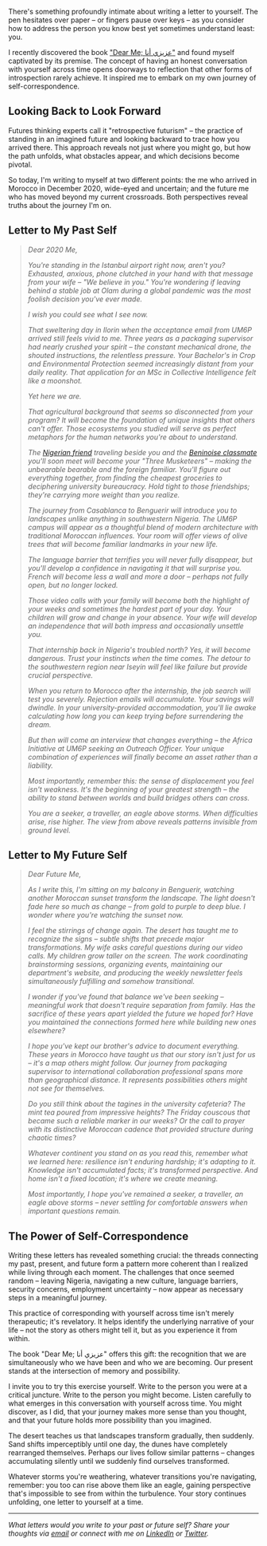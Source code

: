 There's something profoundly intimate about writing a letter to yourself. The pen hesitates over paper – or fingers pause over keys – as you consider how to address the person you know best yet sometimes understand least: you.

I recently discovered the book <a href="https://www.amazon.com/%D8%B9%D8%B2%D9%8A%D8%B2%D9%8A-%D8%A3%D9%86%D8%A7-dear-%D8%B9%D9%84%D8%A7-%D8%AF%D9%8A%D9%88%D8%A8/dp/B0CSR63DVG" target="_blank" rel="noopener noreferrer">"Dear Me; عزيزي أنا"</a> and found myself captivated by its premise. The concept of having an honest conversation with yourself across time opens doorways to reflection that other forms of introspection rarely achieve. It inspired me to embark on my own journey of self-correspondence.

## Looking Back to Look Forward

Futures thinking experts call it "retrospective futurism" – the practice of standing in an imagined future and looking backward to trace how you arrived there. This approach reveals not just where you might go, but how the path unfolds, what obstacles appear, and which decisions become pivotal.

So today, I'm writing to myself at two different points: the me who arrived in Morocco in December 2020, wide-eyed and uncertain; and the future me who has moved beyond my current crossroads. Both perspectives reveal truths about the journey I'm on.

## Letter to My Past Self

> *Dear 2020 Me,*
>
> *You're standing in the Istanbul airport right now, aren't you? Exhausted, anxious, phone clutched in your hand with that message from your wife – "We believe in you." You're wondering if leaving behind a stable job at Olam during a global pandemic was the most foolish decision you've ever made.*
>
> *I wish you could see what I see now.*
>
> *That sweltering day in Ilorin when the acceptance email from UM6P arrived still feels vivid to me. Three years as a packaging supervisor had nearly crushed your spirit – the constant mechanical drone, the shouted instructions, the relentless pressure. Your Bachelor's in Crop and Environmental Protection seemed increasingly distant from your daily reality. That application for an MSc in Collective Intelligence felt like a moonshot.*
>
> *Yet here we are.*
>
> *That agricultural background that seems so disconnected from your program? It will become the foundation of unique insights that others can't offer. Those ecosystems you studied will serve as perfect metaphors for the human networks you're about to understand.*
>
> *The <a href="https://www.linkedin.com/in/abdullahi-olanrewaju-babatunde-a060ab179/" target="_blank" rel="noopener noreferrer">Nigerian friend</a> traveling beside you and the <a href="https://www.linkedin.com/in/kafidtoko/" target="_blank" rel="noopener noreferrer">Beninoise classmate</a> you'll soon meet will become your "Three Musketeers" – making the unbearable bearable and the foreign familiar. You'll figure out everything together, from finding the cheapest groceries to deciphering university bureaucracy. Hold tight to those friendships; they're carrying more weight than you realize.*
>
> *The journey from Casablanca to Benguerir will introduce you to landscapes unlike anything in southwestern Nigeria. The UM6P campus will appear as a thoughtful blend of modern architecture with traditional Moroccan influences. Your room will offer views of olive trees that will become familiar landmarks in your new life.*
>
> *The language barrier that terrifies you will never fully disappear, but you'll develop a confidence in navigating it that will surprise you. French will become less a wall and more a door – perhaps not fully open, but no longer locked.*
>
> *Those video calls with your family will become both the highlight of your weeks and sometimes the hardest part of your day. Your children will grow and change in your absence. Your wife will develop an independence that will both impress and occasionally unsettle you.*
>
> *That internship back in Nigeria's troubled north? Yes, it will become dangerous. Trust your instincts when the time comes. The detour to the southwestern region near Iseyin will feel like failure but provide crucial perspective.*
>
> *When you return to Morocco after the internship, the job search will test you severely. Rejection emails will accumulate. Your savings will dwindle. In your university-provided accommodation, you'll lie awake calculating how long you can keep trying before surrendering the dream.*
>
> *But then will come an interview that changes everything – the Africa Initiative at UM6P seeking an Outreach Officer. Your unique combination of experiences will finally become an asset rather than a liability.*
>
> *Most importantly, remember this: the sense of displacement you feel isn't weakness. It's the beginning of your greatest strength – the ability to stand between worlds and build bridges others can cross.*
>
> *You are a seeker, a traveller, an eagle above storms. When difficulties arise, rise higher. The view from above reveals patterns invisible from ground level.*

## Letter to My Future Self

> *Dear Future Me,*
>
> *As I write this, I'm sitting on my balcony in Benguerir, watching another Moroccan sunset transform the landscape. The light doesn't fade here so much as change – from gold to purple to deep blue. I wonder where you're watching the sunset now.*
>
> *I feel the stirrings of change again. The desert has taught me to recognize the signs – subtle shifts that precede major transformations. My wife asks careful questions during our video calls. My children grow taller on the screen. The work coordinating brainstorming sessions, organizing events, maintaining our department's website, and producing the weekly newsletter feels simultaneously fulfilling and somehow transitional.*
>
> *I wonder if you've found that balance we've been seeking – meaningful work that doesn't require separation from family. Has the sacrifice of these years apart yielded the future we hoped for? Have you maintained the connections formed here while building new ones elsewhere?*
>
> *I hope you've kept our brother's advice to document everything. These years in Morocco have taught us that our story isn't just for us – it's a map others might follow. Our journey from packaging supervisor to international collaboration professional spans more than geographical distance. It represents possibilities others might not see for themselves.*
>
> *Do you still think about the tagines in the university cafeteria? The mint tea poured from impressive heights? The Friday couscous that became such a reliable marker in our weeks? Or the call to prayer with its distinctive Moroccan cadence that provided structure during chaotic times?*
>
> *Whatever continent you stand on as you read this, remember what we learned here: resilience isn't enduring hardship; it's adapting to it. Knowledge isn't accumulated facts; it's transformed perspective. And home isn't a fixed location; it's where we create meaning.*
>
> *Most importantly, I hope you've remained a seeker, a traveller, an eagle above storms – never settling for comfortable answers when important questions remain.*

## The Power of Self-Correspondence

Writing these letters has revealed something crucial: the threads connecting my past, present, and future form a pattern more coherent than I realized while living through each moment. The challenges that once seemed random – leaving Nigeria, navigating a new culture, language barriers, security concerns, employment uncertainty – now appear as necessary steps in a meaningful journey.

This practice of corresponding with yourself across time isn't merely therapeutic; it's revelatory. It helps identify the underlying narrative of your life – not the story as others might tell it, but as you experience it from within.

The book "Dear Me; عزيزي أنا" offers this gift: the recognition that we are simultaneously who we have been and who we are becoming. Our present stands at the intersection of memory and possibility.

I invite you to try this exercise yourself. Write to the person you were at a critical juncture. Write to the person you might become. Listen carefully to what emerges in this conversation with yourself across time. You might discover, as I did, that your journey makes more sense than you thought, and that your future holds more possibility than you imagined.

The desert teaches us that landscapes transform gradually, then suddenly. Sand shifts imperceptibly until one day, the dunes have completely rearranged themselves. Perhaps our lives follow similar patterns – changes accumulating silently until we suddenly find ourselves transformed.

Whatever storms you're weathering, whatever transitions you're navigating, remember: you too can rise above them like an eagle, gaining perspective that's impossible to see from within the turbulence. Your story continues unfolding, one letter to yourself at a time.

---

*What letters would you write to your past or future self? Share your thoughts via <a href="mailto:azeezhamzat@yahoo.com">email</a> or connect with me on <a href="https://linkedin.com/in/azeezhamzat" target="_blank" rel="noopener noreferrer">LinkedIn</a> or <a href="https://twitter.com/Azeez_A_Hamzat" target="_blank" rel="noopener noreferrer">Twitter</a>.*